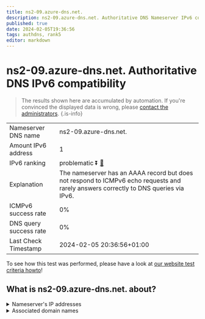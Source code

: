 ```yaml
---
title: ns2-09.azure-dns.net.
description: ns2-09.azure-dns.net. Authoritative DNS Nameserver IPv6 compatibility
published: true
date: 2024-02-05T19:36:56
tags: authdns, rank5
editor: markdown
---
```


# ns2-09.azure-dns.net. Authoritative DNS IPv6 compatibility

> The results shown here are accumulated by automation. If you're convinced the displayed data is wrong, please [contact the administrators](/howto/chat). 
{.is-info}




|   |   |
| - | - |
| Nameserver DNS name | ns2-09.azure-dns.net.
| Amount IPv6 address | 1
| IPv6 ranking | problematic :arrow_double_down: [🔗](/howto/ranking) |
| Explanation | The nameserver has an AAAA record but does not respond to ICMPv6 echo requests and rarely answers correctly to DNS queries via IPv6. |
| ICMPv6 success rate | 0%|
| DNS query success rate | 0% |
| Last Check Timestamp | 2024-02-05 20:36:56+01:00 |

To see how this test was performed, please have a look at [our website test criteria howto](/howto/testcriteria/authdns)!


## What is ns2-09.azure-dns.net. about?




<details>
<summary>Nameserver's IP addresses</summary>

2620:1ec:8ec:700::9

</details>



<details>
<summary>Associated domain names</summary>

www.marca.com

</details>
